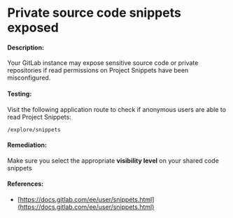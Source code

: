 # Private source code snippets exposed

#### Description:

Your GitLab instance may expose sensitive source code or private repositories if read permissions on Project Snippets have been misconfigured.

#### Testing:

Visit the following application route to check if anonymous users are able to read Project Snippets:

```
/explore/snippets
```

#### Remediation:

Make sure you select the appropriate **visibility level** on your shared code snippets

#### References:

* [https://docs.gitlab.com/ee/user/snippets.html](https://docs.gitlab.com/ee/user/snippets.html)
